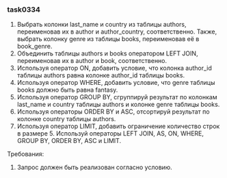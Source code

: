 
### task0334

1. Выбрать колонки last_name и country из таблицы authors, переименовав их в author и author_country, соответственно.
Также, выбрать колонку genre из таблицы books, переименовав её в book_genre.
2. Объединить таблицы authors и books оператором LEFT JOIN, переименовав их в author и book, соответственно.
3. Используя оператор ON, добавить условие, что колонка author_id таблицы authors равнa колонке author_id таблицы books.
4. Используя оператор WHERE, добавить условие, что genre таблицы books должно быть равна fantasy.
5. Используя оператор GROUP BY, сгруппируй результат по колонкам last_name и country таблицы authors и колонке genre таблицы books.
6. Используя операторы ORDER BY и ASC, отсортируй результат по колонке country таблицы authors.
7. Используя оператор LIMIT, добавить ограничение количество строк в размере 5.
Используй операторы LEFT JOIN, AS, ON, WHERE, GROUP BY, ORDER BY, ASC и LIMIT.


Требования:
1.	Запрос должен быть реализован согласно условию.


